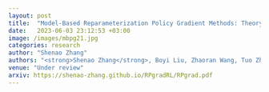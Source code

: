 ```yaml
---
layout: post
title:  "Model-Based Reparameterization Policy Gradient Methods: Theory and Practical Algorithms"
date:   2023-06-03 23:12:53 +03:00
image: /images/mbpg21.jpg
categories: research
author: "Shenao Zhang"
authors: "<strong>Shenao Zhang</strong>, Boyi Liu, Zhaoran Wang, Tuo Zhao"
venue: "Under review"
arxiv: https://shenao-zhang.github.io/RPgradRL/RPgrad.pdf
---
```

